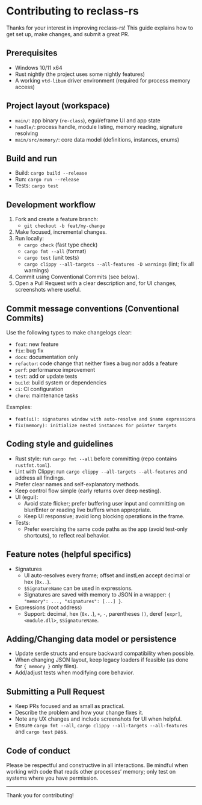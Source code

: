 # Contributing to reclass-rs

Thanks for your interest in improving reclass-rs! This guide explains how to get set up, make changes, and submit a great PR.

## Prerequisites
- Windows 10/11 x64
- Rust nightly (the project uses some nightly features)
- A working `vtd-libum` driver environment (required for process memory access)

## Project layout (workspace)
- `main/`: app binary (`re-class`), egui/eframe UI and app state
- `handle/`: process handle, module listing, memory reading, signature resolving
- `main/src/memory/`: core data model (definitions, instances, enums)

## Build and run
- Build: `cargo build --release`
- Run: `cargo run --release`
- Tests: `cargo test`

## Development workflow
1. Fork and create a feature branch:
   - `git checkout -b feat/my-change`
2. Make focused, incremental changes.
3. Run locally:
   - `cargo check` (fast type check)
   - `cargo fmt --all` (format)
   - `cargo test` (unit tests)
   - `cargo clippy --all-targets --all-features -D warnings` (lint; fix all warnings)
4. Commit using Conventional Commits (see below).
5. Open a Pull Request with a clear description and, for UI changes, screenshots where useful.

## Commit message conventions (Conventional Commits)
Use the following types to make changelogs clear:
- `feat`: new feature
- `fix`: bug fix
- `docs`: documentation only
- `refactor`: code change that neither fixes a bug nor adds a feature
- `perf`: performance improvement
- `test`: add or update tests
- `build`: build system or dependencies
- `ci`: CI configuration
- `chore`: maintenance tasks

Examples:
- `feat(ui): signatures window with auto-resolve and $name expressions`
- `fix(memory): initialize nested instances for pointer targets`

## Coding style and guidelines
- Rust style: run `cargo fmt --all` before committing (repo contains `rustfmt.toml`).
- Lint with Clippy: run `cargo clippy --all-targets --all-features` and address all findings.
- Prefer clear names and self-explanatory methods.
- Keep control flow simple (early returns over deep nesting).
- UI (egui):
  - Avoid state flicker; prefer buffering user input and committing on blur/Enter or reading live buffers when appropriate.
  - Keep UI responsive; avoid long blocking operations in the frame.
- Tests:
  - Prefer exercising the same code paths as the app (avoid test-only shortcuts), to reflect real behavior.

## Feature notes (helpful specifics)
- Signatures
  - UI auto-resolves every frame; offset and instLen accept decimal or hex (`0x..`).
  - `$SignatureName` can be used in expressions.
  - Signatures are saved with memory to JSON in a wrapper: `{ "memory": ..., "signatures": [...] }`.
- Expressions (root address)
  - Support: decimal, hex (`0x..`), `+`, `-`, parentheses `()`, deref `[expr]`, `<module.dll>`, `$SignatureName`.

## Adding/Changing data model or persistence
- Update serde structs and ensure backward compatibility when possible.
- When changing JSON layout, keep legacy loaders if feasible (as done for `{ memory }` only files).
- Add/adjust tests when modifying core behavior.

## Submitting a Pull Request
- Keep PRs focused and as small as practical.
- Describe the problem and how your change fixes it.
- Note any UX changes and include screenshots for UI when helpful.
- Ensure `cargo fmt --all`, `cargo clippy --all-targets --all-features` and `cargo test` pass.

## Code of conduct
Please be respectful and constructive in all interactions. Be mindful when working with code that reads other processes’ memory; only test on systems where you have permission.

---
Thank you for contributing!